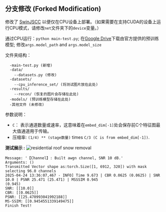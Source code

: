 ## 分支修改 (Forked Modification)
修改了 [SwinJSCC](https://github.com/semcomm/SwinJSCC) 以便仅在CPU设备上部署。（如果需要在支持CUDA的设备上运行CPU模式，请修改```net```文件夹下的```device```变量。）

通过CPU运行：```python main-test.py```; 在[Google Drive](https://drive.google.com/drive/folders/1_EouRY4yYvMCtamX2ReBzEd5YBQbyesc?usp=sharing)下载由官方提供的预训练模型; 修改```args.model_path``` and ```args.model_size```

文件夹结构：
```
  -main-test.py (新增)
  -data/
    --datasets.py (修改)
  -datasets/
    --cpu_inference_set/ (将测试图片放在此处)
  -results/
    --recon/ (恢复的图片会存储在此处)
  -models/ (预训练模型存储在此处)
  -其他文件 (未修改)
```

参数说明： 
- ```C```： 表示通道数量或速率，这意味着在```embed_dim[-1]```处会保存前C个特征图最大值通道用于传输。
- 压缩率: ```(1/4) ** (stage数量)``` times ```C/3 (C is from embed_dim[-1])```.

<b>测试展示 :</b>
![residential roof snow removal](https://github.com/user-attachments/assets/ae42ebfa-95bc-4320-8c50-d6cbbda92b8f)
```
Message: '【Channel】: Built awgn channel, SNR 10 dB.'
Arguments: ()
Transmitted Vector shape as:torch.Size([1, 6912, 320]) with mask selecting 96.0 channels
2025-04-24 13:36:07,467 - INFO] Time 9.673 | CBR 0.0625 (0.0625) | SNR 10.0 | PSNR 25.471 (25.471) | MSSSIM 0.945 
(0.945)
SNR: [[10.0]]
CBR: [[0.0625]]
PSNR: [[25.470993041992188]]
MS-SSIM: [[0.9454551339149475]]
Finish Test!
```
